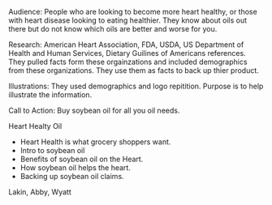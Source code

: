 Audience: People who are looking to become more heart healthy, or those with heart disease looking to eating healthier. They know about oils out there but do not know which oils are better and worse for you. 

Research: American Heart Association, FDA, USDA, US Department of Health and Human Services, Dietary Guilines of Americans references. They pulled facts form these orgainzations and included demographics from these organizations. They use them as facts to back up thier product. 

Illustrations: They used demographics and logo repitition. Purpose is to help illustrate the information. 

Call to Action: Buy soybean oil for all you oil needs. 

Heart Healty Oil
- Heart Health is what grocery shoppers want. 
- Intro to soybean oil
- Benefits of soybean oil on the Heart. 
- How soybean oil helps the heart. 
- Backing up soybean oil claims. 

Lakin, Abby, Wyatt
